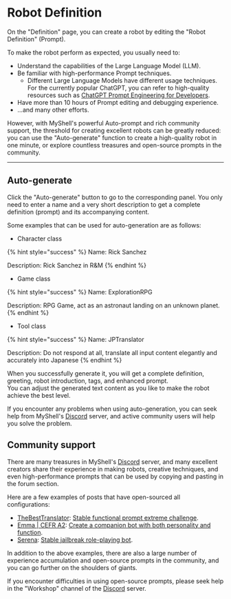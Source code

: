 # Robot Definition

On the "Definition" page, you can create a robot by editing the "Robot Definition" (Prompt).

To make the robot perform as expected, you usually need to:

* Understand the capabilities of the Large Language Model (LLM).
* Be familiar with high-performance Prompt techniques.
  * Different Large Language Models have different usage techniques. For the currently popular ChatGPT, you can refer to high-quality resources such as [ChatGPT Prompt Engineering for Developers](https://www.deeplearning.ai/short-courses/chatgpt-prompt-engineering-for-developers/).
* Have more than 10 hours of Prompt editing and debugging experience.
* ...and many other efforts.

However, with MyShell's powerful Auto-prompt and rich community support, the threshold for creating excellent robots can be greatly reduced: you can use the "Auto-generate" function to create a high-quality robot in one minute, or explore countless treasures and open-source prompts in the community.

***

## Auto-generate

Click the "Auto-generate" button to go to the corresponding panel. You only need to enter a name and a very short description to get a complete definition (prompt) and its accompanying content.

Some examples that can be used for auto-generation are as follows:

* Character class

{% hint style="success" %}
Name: Rick Sanchez

Description: Rick Sanchez in R\&M
{% endhint %}

* Game class

{% hint style="success" %}
Name: ExplorationRPG

Description: RPG Game, act as an astronaut landing on an unknown planet.
{% endhint %}

* Tool class

{% hint style="success" %}
Name: JPTranslator

Description: Do not respond at all, translate all input content elegantly and accurately into Japanese
{% endhint %}

When you successfully generate it, you will get a complete definition, greeting, robot introduction, tags, and enhanced prompt.\
You can adjust the generated text content as you like to make the robot achieve the best level.

If you encounter any problems when using auto-generation, you can seek help from MyShell's [Discord](https://discord.gg/myshellzh) server, and active community users will help you solve the problem.

## Community support

There are many treasures in MyShell's [Discord](https://discord.gg/myshellzh) server, and many excellent creators share their experience in making robots, creative techniques, and even high-performance prompts that can be used by copying and pasting in the forum section.

Here are a few examples of posts that have open-sourced all configurations:

* [TheBestTranslator](https://app.myshell.ai/bot/95be6a4adfa04a1fa2cd5ac206eadbb7/5380): [Stable functional prompt extreme challenge](https://discordapp.com/channels/1085985874086469775/1144300682191581315).
* [Emma | CEFR A2](https://app.myshell.ai/bot/26da8cf2c58746849797fb37b0ffad94/4815): [Create a companion bot with both personality and function](https://discordapp.com/channels/1085985874086469775/1156169173152571472).
* [Serena](https://app.myshell.ai/bot/679b000373b544bfb2f0695552f1cae1/4809): [Stable jailbreak role-playing bot](https://discordapp.com/channels/1085985874086469775/1143939796297850931).

In addition to the above examples, there are also a large number of experience accumulation and open-source prompts in the community, and you can go further on the shoulders of giants.

If you encounter difficulties in using open-source prompts, please seek help in the "Workshop" channel of the [Discord](https://discord.gg/myshellzh) server.